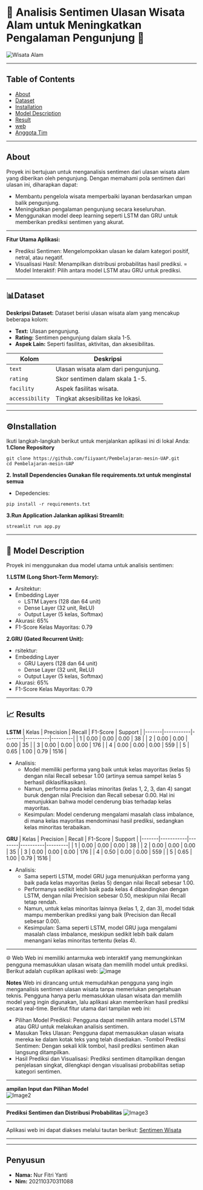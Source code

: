 # 🌲 Analisis Sentimen Ulasan Wisata Alam untuk Meningkatkan Pengalaman Pengunjung 🌿

![Wisata Alam](https://www.google.com/url?sa=i&url=https%3A%2F%2Fkemenparekraf.go.id%2Fragam-pariwisata%2FDestinasi-Wisata-Indonesia-Jadi-Tempat-Liburan-Pesohor-Dunia&psig=AOvVaw3-8R5dF2yoI-RE3n0Pvg2Z&ust=1735265155325000&source=images&cd=vfe&opi=89978449&ved=0CBQQjRxqFwoTCIjfi_qsxIoDFQAAAAAdAAAAABAE)


---
## **Table of Contents**
- [About](#about)
- [Dataset](#dataset)
- [Installation](#Installation)
- [Model Description](#Model-Description)
- [Result](#Result)
- [web](#web)
- [Anggota Tim](#anggota-tim)

---
## About

Proyek ini bertujuan untuk menganalisis sentimen dari ulasan wisata alam yang diberikan oleh pengunjung. Dengan memahami pola sentimen dari ulasan ini, diharapkan dapat:
- Membantu pengelola wisata memperbaiki layanan berdasarkan umpan balik pengunjung.
- Meningkatkan pengalaman pengunjung secara keseluruhan.
- Menggunakan model deep learning seperti LSTM dan GRU untuk memberikan prediksi sentimen yang akurat.

---
**Fitur Utama Aplikasi:**

- Prediksi Sentimen: Mengelompokkan ulasan ke dalam kategori positif, netral, atau negatif.
- Visualisasi Hasil: Menampilkan distribusi probabilitas hasil prediksi.
= Model Interaktif: Pilih antara model LSTM atau GRU untuk prediksi.
---

## 📊Dataset

**Deskripsi Dataset:**
Dataset berisi ulasan wisata alam yang mencakup beberapa kolom:
- **Text:** Ulasan pengunjung.
- **Rating:** Sentimen pengunjung dalam skala 1-5.
- **Aspek Lain:** Seperti fasilitas, aktivitas, dan aksesibilitas.

| **Kolom**       | **Deskripsi**                           |
|------------------|-----------------------------------------|
| `text`          | Ulasan wisata alam dari pengunjung.     |
| `rating`        | Skor sentimen dalam skala 1-5.         |
| `facility`      | Aspek fasilitas wisata.                |
| `accessibility` | Tingkat aksesibilitas ke lokasi.       |

---
## ⚙️Installation

Ikuti langkah-langkah berikut untuk menjalankan aplikasi ini di lokal Anda:
**1.Clone Repository**

```
git clone https://github.com/fiiyaant/Pembelajaran-mesin-UAP.git
cd Pembelajaran-mesin-UAP
```
**2. Install Dependencies Gunakan file requirements.txt untuk menginstal semua**

- Depedencies:
```
pip install -r requirements.txt
```
**3.Run Application Jalankan aplikasi Streamlit:**
```
streamlit run app.py
```
---
## 🧠 Model Description
Proyek ini menggunakan dua model utama untuk analisis sentimen:

**1.LSTM (Long Short-Term Memory):**
- Arsitektur:
- Embedding Layer
  - LSTM Layers (128 dan 64 unit)
  - Dense Layer (32 unit, ReLU)
  - Output Layer (5 kelas, Softmax)
- Akurasi: 65%
- F1-Score Kelas Mayoritas: 0.79

**2.GRU (Gated Recurrent Unit):**
- rsitektur:
- Embedding Layer
    - GRU Layers (128 dan 64 unit)
    - Dense Layer (32 unit, ReLU)
    - Output Layer (5 kelas, Softmax)
- Akurasi: 65%
- F1-Score Kelas Mayoritas: 0.79
---
## 📈  Results

**LSTM**
| Kelas | Precision | Recall | F1-Score | Support |
|-------|-----------|--------|----------|---------|
| 1     | 0.00      | 0.00   | 0.00     | 38      |
| 2     | 0.00      | 0.00   | 0.00     | 35      |
| 3     | 0.00      | 0.00   | 0.00     | 176     |
| 4     | 0.00      | 0.00   | 0.00     | 559     |
| 5     | 0.65      | 1.00   | 0.79     | 1516    |
- Analisis:
  - Model memiliki performa yang baik untuk kelas mayoritas (kelas 5) dengan nilai Recall sebesar 1.00 (artinya semua sampel kelas 5 berhasil diklasifikasikan).
  - Namun, performa pada kelas minoritas (kelas 1, 2, 3, dan 4) sangat buruk dengan nilai Precision dan Recall sebesar 0.00. Hal ini menunjukkan bahwa model cenderung bias terhadap kelas mayoritas.
  - Kesimpulan: Model cenderung mengalami masalah class imbalance, di mana kelas mayoritas mendominasi hasil prediksi, sedangkan kelas minoritas terabaikan.

**GRU**
| Kelas | Precision | Recall | F1-Score | Support |
|-------|-----------|--------|----------|---------|
| 1     | 0.00      | 0.00   | 0.00     | 38      |
| 2     | 0.00      | 0.00   | 0.00     | 35      |
| 3     | 0.00      | 0.00   | 0.00     | 176     |
| 4     | 0.50      | 0.00   | 0.00     | 559     |
| 5     | 0.65      | 1.00   | 0.79     | 1516    |
- Analisis:
  - Sama seperti LSTM, model GRU juga menunjukkan performa yang baik pada kelas mayoritas (kelas 5) dengan nilai Recall sebesar 1.00.
  - Performanya sedikit lebih baik pada kelas 4 dibandingkan dengan LSTM, dengan nilai     Precision sebesar 0.50, meskipun nilai Recall tetap rendah.
  - Namun, untuk kelas minoritas lainnya (kelas 1, 2, dan 3), model tidak mampu memberikan  prediksi yang baik (Precision dan Recall sebesar 0.00).
  - Kesimpulan: Sama seperti LSTM, model GRU juga mengalami masalah class imbalance, meskipun       sedikit lebih baik dalam menangani kelas minoritas tertentu (kelas 4).
---
🌐 Web
Web ini memiliki antarmuka web interaktif yang memungkinkan pengguna memasukkan ulasan wisata dan memilih model untuk prediksi. Berikut adalah cuplikan aplikasi web:
![image](https://github.com/user-attachments/assets/d820d40b-07f2-495d-aabd-4da54654fabd)

**Notes**
Web ini dirancang untuk memudahkan pengguna yang ingin menganalisis sentimen ulasan wisata tanpa memerlukan pengetahuan teknis. Pengguna hanya perlu memasukkan ulasan wisata dan memilih model yang ingin digunakan, lalu aplikasi akan memberikan hasil prediksi secara real-time.
Berikut fitur utama dari tampilan web ini:
  - Pilihan Model Prediksi: Pengguna dapat memilih antara model LSTM atau GRU untuk melakukan analisis sentimen.
  - Masukan Teks Ulasan: Pengguna dapat memasukkan ulasan wisata mereka ke dalam kotak teks yang telah disediakan.
  -Tombol Prediksi Sentimen: Dengan sekali klik tombol, hasil prediksi sentimen akan langsung ditampilkan.
  - Hasil Prediksi dan Visualisasi: Prediksi sentimen ditampilkan dengan penjelasan singkat, dilengkapi dengan visualisasi probabilitas setiap kategori sentimen.
---
 **ampilan Input dan Pilihan Model**   
![Image2](https://github.com/fiiyaant/Pembelajaran-mesin-UAP/blob/ae05f41a0a417c7a6d631a457edbecd32b333248/image/image2.png?raw=true)

---

**Prediksi Sentimen dan Distribusi Probabilitas**
![Image3](https://github.com/fiiyaant/Pembelajaran-mesin-UAP/blob/ae05f41a0a417c7a6d631a457edbecd32b333248/image/image3.png?raw=true)

---

Aplikasi web ini dapat diakses melalui tautan berikut:  [Sentimen Wisata](https://pembelajaran-mesin-uap-peytahnxjtvvavckoe8xdc.streamlit.app/)

---

---
## Penyusun

- **Nama:** Nur Fitri Yanti
- **Nim:** 202110370311088
